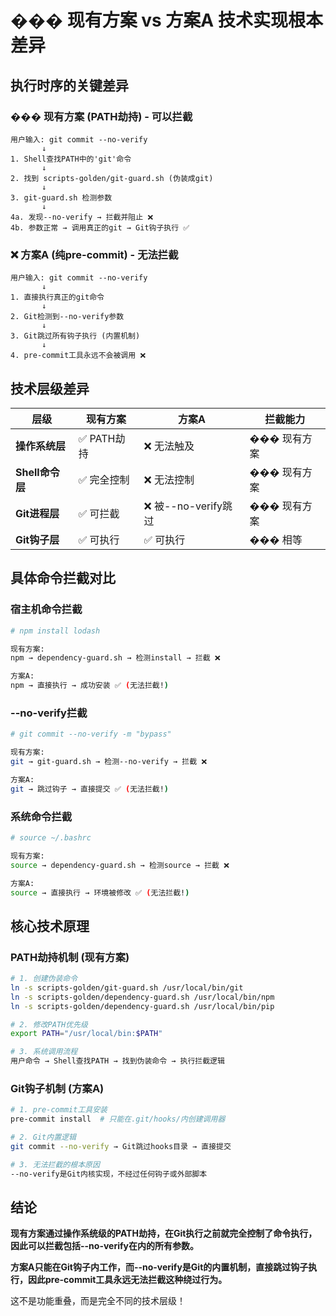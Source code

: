 # ��� 现有方案 vs 方案A 技术实现根本差异

## 执行时序的关键差异

### ���️ 现有方案 (PATH劫持) - 可以拦截

```
用户输入: git commit --no-verify
       ↓
1. Shell查找PATH中的'git'命令
       ↓
2. 找到 scripts-golden/git-guard.sh (伪装成git)
       ↓
3. git-guard.sh 检测参数
       ↓
4a. 发现--no-verify → 拦截并阻止 ❌
4b. 参数正常 → 调用真正的git → Git钩子执行 ✅
```

### ❌ 方案A (纯pre-commit) - 无法拦截

```
用户输入: git commit --no-verify
       ↓
1. 直接执行真正的git命令
       ↓
2. Git检测到--no-verify参数
       ↓
3. Git跳过所有钩子执行 (内置机制)
       ↓
4. pre-commit工具永远不会被调用 ❌
```

## 技术层级差异

| 层级            | 现有方案    | 方案A                | 拦截能力     |
| --------------- | ----------- | -------------------- | ------------ |
| **操作系统层**  | ✅ PATH劫持 | ❌ 无法触及          | ��� 现有方案 |
| **Shell命令层** | ✅ 完全控制 | ❌ 无法控制          | ��� 现有方案 |
| **Git进程层**   | ✅ 可拦截   | ❌ 被--no-verify跳过 | ��� 现有方案 |
| **Git钩子层**   | ✅ 可执行   | ✅ 可执行            | ��� 相等     |

## 具体命令拦截对比

### 宿主机命令拦截

```bash
# npm install lodash

现有方案:
npm → dependency-guard.sh → 检测install → 拦截 ❌

方案A:
npm → 直接执行 → 成功安装 ✅ (无法拦截!)
```

### --no-verify拦截

```bash
# git commit --no-verify -m "bypass"

现有方案:
git → git-guard.sh → 检测--no-verify → 拦截 ❌

方案A:
git → 跳过钩子 → 直接提交 ✅ (无法拦截!)
```

### 系统命令拦截

```bash
# source ~/.bashrc

现有方案:
source → dependency-guard.sh → 检测source → 拦截 ❌

方案A:
source → 直接执行 → 环境被修改 ✅ (无法拦截!)
```

## 核心技术原理

### PATH劫持机制 (现有方案)

```bash
# 1. 创建伪装命令
ln -s scripts-golden/git-guard.sh /usr/local/bin/git
ln -s scripts-golden/dependency-guard.sh /usr/local/bin/npm
ln -s scripts-golden/dependency-guard.sh /usr/local/bin/pip

# 2. 修改PATH优先级
export PATH="/usr/local/bin:$PATH"

# 3. 系统调用流程
用户命令 → Shell查找PATH → 找到伪装命令 → 执行拦截逻辑
```

### Git钩子机制 (方案A)

```bash
# 1. pre-commit工具安装
pre-commit install  # 只能在.git/hooks/内创建调用器

# 2. Git内置逻辑
git commit --no-verify → Git跳过hooks目录 → 直接提交

# 3. 无法拦截的根本原因
--no-verify是Git内核实现，不经过任何钩子或外部脚本
```

## 结论

**现有方案通过操作系统级的PATH劫持，在Git执行之前就完全控制了命令执行，因此可以拦截包括--no-verify在内的所有参数。**

**方案A只能在Git钩子内工作，而--no-verify是Git的内置机制，直接跳过钩子执行，因此pre-commit工具永远无法拦截这种绕过行为。**

这不是功能重叠，而是完全不同的技术层级！
